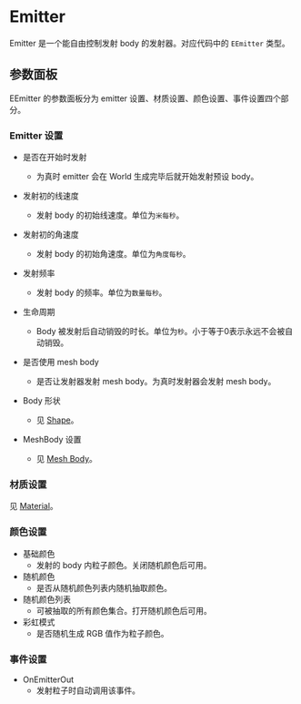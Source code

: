 # Emitter
Emitter 是一个能自由控制发射 body 的发射器。对应代码中的 `EEmitter` 类型。 

## 参数面板
EEmitter 的参数面板分为 emitter 设置、材质设置、颜色设置、事件设置四个部分。

### Emitter 设置
- 是否在开始时发射
  - 为真时 emitter 会在 World 生成完毕后就开始发射预设 body。
- 发射初的线速度
  - 发射 body 的初始线速度。单位为`米每秒`。
- 发射初的角速度
  - 发射 body 的初始角速度。单位为`角度每秒`。
- 发射频率
  - 发射 body 的频率。单位为`数量每秒`。
- 生命周期
  - Body 被发射后自动销毁的时长。单位为`秒`。小于等于0表示永远不会被自动销毁。

- 是否使用 mesh body
  - 是否让发射器发射 mesh body。为真时发射器会发射 mesh body。
- Body 形状
  - 见 [Shape](./Shape.md)。
- MeshBody 设置
  - 见 [Mesh Body](Body.md#mesh-body)。

### 材质设置
见 [Material](./Material.md)。

### 颜色设置
- 基础颜色
  - 发射的 body 内粒子颜色。关闭随机颜色后可用。
- 随机颜色
  - 是否从随机颜色列表内随机抽取颜色。
- 随机颜色列表
  - 可被抽取的所有颜色集合。打开随机颜色后可用。
- 彩虹模式
  - 是否随机生成 RGB 值作为粒子颜色。

### 事件设置
- OnEmitterOut
  - 发射粒子时自动调用该事件。
